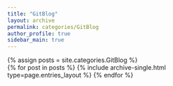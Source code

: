 ```yaml
---
title: "GitBlog"
layout: archive
permalink: categories/GitBlog
author_profile: true
sidebar_main: true
---
```



{% assign posts = site.categories.GitBlog %}  
{% for post in posts %} {% include archive-single.html type=page.entries_layout %} {% endfor %}
